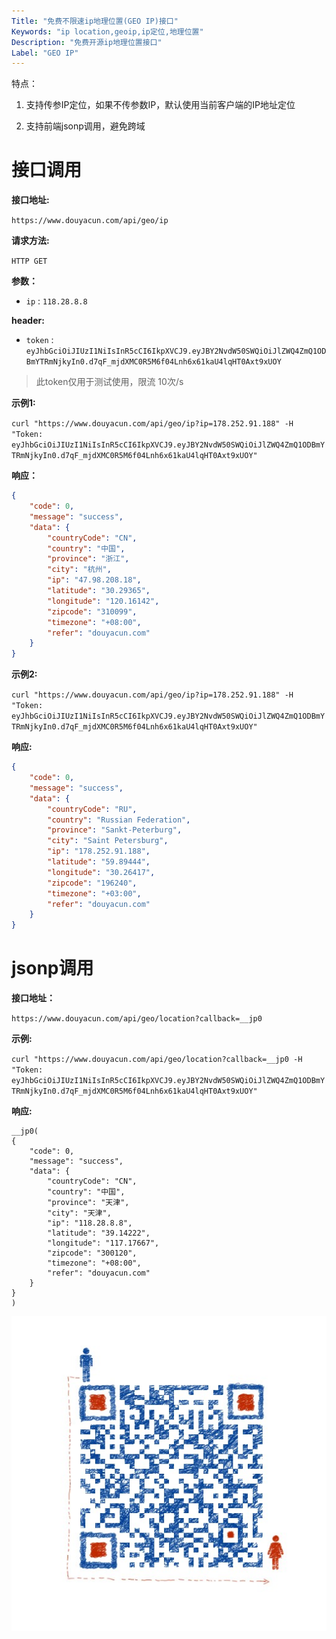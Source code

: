 ```yaml
---
Title: "免费不限速ip地理位置(GEO IP)接口"
Keywords: "ip location,geoip,ip定位,地理位置"
Description: "免费开源ip地理位置接口"
Label: "GEO IP"
---
```


特点：

1. 支持传参IP定位，如果不传参数IP，默认使用当前客户端的IP地址定位

2. 支持前端jsonp调用，避免跨域

    

# 接口调用

**接口地址:**

 `https://www.douyacun.com/api/geo/ip`

**请求方法:**  

`HTTP GET`

**参数：**

- `ip` :  `118.28.8.8`

**header:**

- `token` : `eyJhbGciOiJIUzI1NiIsInR5cCI6IkpXVCJ9.eyJBY2NvdW50SWQiOiJlZWQ4ZmQ1ODBmYTRmNjkyIn0.d7qF_mjdXMC0R5M6f04Lnh6x61kaU4lqHT0Axt9xUOY`

> 此token仅用于测试使用，限流 10次/s

**示例1:**

 `curl "https://www.douyacun.com/api/geo/ip?ip=178.252.91.188" -H "Token: eyJhbGciOiJIUzI1NiIsInR5cCI6IkpXVCJ9.eyJBY2NvdW50SWQiOiJlZWQ4ZmQ1ODBmYTRmNjkyIn0.d7qF_mjdXMC0R5M6f04Lnh6x61kaU4lqHT0Axt9xUOY"`

**响应：**

```json
{
    "code": 0,
    "message": "success",
    "data": {
        "countryCode": "CN",
        "country": "中国",
        "province": "浙江",
        "city": "杭州",
        "ip": "47.98.208.18",
        "latitude": "30.29365",
        "longitude": "120.16142",
        "zipcode": "310099",
        "timezone": "+08:00",
        "refer": "douyacun.com"
    }
}
```

**示例2:**

 `curl "https://www.douyacun.com/api/geo/ip?ip=178.252.91.188" -H "Token: eyJhbGciOiJIUzI1NiIsInR5cCI6IkpXVCJ9.eyJBY2NvdW50SWQiOiJlZWQ4ZmQ1ODBmYTRmNjkyIn0.d7qF_mjdXMC0R5M6f04Lnh6x61kaU4lqHT0Axt9xUOY"`

**响应:**

```json
{
    "code": 0,
    "message": "success",
    "data": {
        "countryCode": "RU",
        "country": "Russian Federation",
        "province": "Sankt-Peterburg",
        "city": "Saint Petersburg",
        "ip": "178.252.91.188",
        "latitude": "59.89444",
        "longitude": "30.26417",
        "zipcode": "196240",
        "timezone": "+03:00",
        "refer": "douyacun.com"
    }
}
```

# jsonp调用

**接口地址：**

`https://www.douyacun.com/api/geo/location?callback=__jp0`

**示例:**

 `curl "https://www.douyacun.com/api/geo/location?callback=__jp0 -H "Token: eyJhbGciOiJIUzI1NiIsInR5cCI6IkpXVCJ9.eyJBY2NvdW50SWQiOiJlZWQ4ZmQ1ODBmYTRmNjkyIn0.d7qF_mjdXMC0R5M6f04Lnh6x61kaU4lqHT0Axt9xUOY"`

**响应:**

```
__jp0(
{
    "code": 0,
    "message": "success",
    "data": {
        "countryCode": "CN",
        "country": "中国",
        "province": "天津",
        "city": "天津",
        "ip": "118.28.8.8",
        "latitude": "39.14222",
        "longitude": "117.17667",
        "zipcode": "300120",
        "timezone": "+08:00",
        "refer": "douyacun.com"
    }
}
)
```

![douyacun粉丝群](assert/douyacun粉丝群.jpeg)
